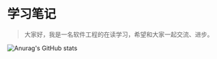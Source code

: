 # 学习笔记

>大家好，我是一名软件工程的在读学习，希望和大家一起交流、进步。

![Anurag's GitHub stats](https://github-readme-stats.vercel.app/api?username=dzmyyds&theme=shades-of-purple&show_icons=true)
